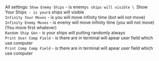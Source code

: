 All settings:
`Show Enemy Ships` - is enemy`s ships will visible \
`Show Your Ships` - is your`s ships will visible \
`Infinity Your Moves` - is you will move infinity time (bot will not move)\
`Infinity Enemy Moves` - is enemy will move infinity time (you will not move)(You move first whatever)\
`Random Ship Gen` - is your ships will putting randomly always\
`Print User Comp Field` - is there are in terminal will apear user field which use computer\
`Print Comp Comp Field` - is there are in terminal will apear user field which use computer